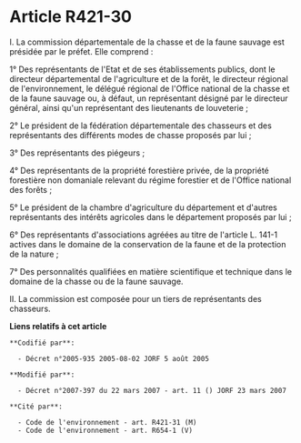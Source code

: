 # Article R421-30

I. La commission départementale de la chasse et de la faune sauvage est présidée par le préfet. Elle comprend :

1° Des représentants de l'Etat et de ses établissements publics, dont le directeur départemental de l'agriculture et de la
forêt, le directeur régional de l'environnement, le délégué régional de l'Office national de la chasse et de la faune sauvage
ou, à défaut, un représentant désigné par le directeur général, ainsi qu'un représentant des lieutenants de louveterie ;

2° Le président de la fédération départementale des chasseurs et des représentants des différents modes de chasse proposés
par lui ;

3° Des représentants des piégeurs ;

4° Des représentants de la propriété forestière privée, de la propriété forestière non domaniale relevant du régime forestier
et de l'Office national des forêts ;

5° Le président de la chambre d'agriculture du département et d'autres représentants des intérêts agricoles dans le
département proposés par lui ;

6° Des représentants d'associations agréées au titre de l'article L. 141-1 actives dans le domaine de la conservation de la
faune et de la protection de la nature ;

7° Des personnalités qualifiées en matière scientifique et technique dans le domaine de la chasse ou de la faune sauvage.

II. La commission est composée pour un tiers de représentants des chasseurs.

**Liens relatifs à cet article**

	**Codifié par**:

	  - Décret n°2005-935 2005-08-02 JORF 5 août 2005

	**Modifié par**:

	  - Décret n°2007-397 du 22 mars 2007 - art. 11 () JORF 23 mars 2007

	**Cité par**:

	  - Code de l'environnement - art. R421-31 (M)
	  - Code de l'environnement - art. R654-1 (V)

